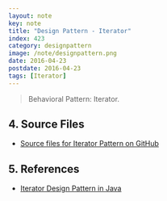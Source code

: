 ```yaml
---
layout: note
key: note
title: "Design Pattern - Iterator"
index: 423
category: designpattern
image: /note/designpattern.png
date: 2016-04-23
postdate: 2016-04-23
tags: [Iterator]
---
```


> Behavioral Pattern: Iterator.

## 4. Source Files
* [Source files for Iterator Pattern on GitHub](https://github.com/jojozhuang/design-patterns-java/tree/master/design-pattern-iterator)

## 5. References
* [Iterator Design Pattern in Java](https://www.journaldev.com/1716/iterator-design-pattern-java)
